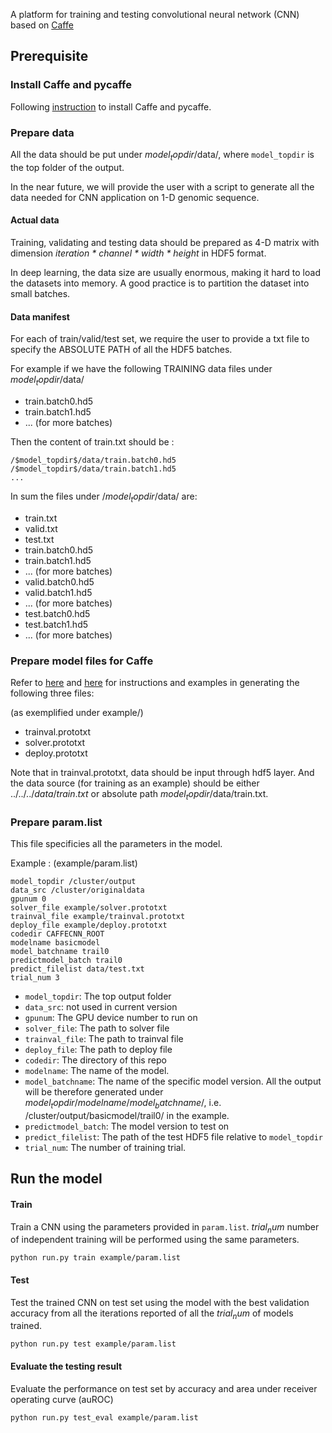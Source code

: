 A platform for training and testing convolutional neural network (CNN) based on [Caffe](http://caffe.berkeleyvision.org/)

## Prerequisite
### Install Caffe and pycaffe
Following [instruction](http://caffe.berkeleyvision.org/installation.html) to install Caffe and pycaffe.

### Prepare data
All the data should be put under $model_topdir$/data/, where `model_topdir` is the top folder of the output. 

In the near future, we will provide the user with a script to generate all the data needed for CNN application on 1-D genomic sequence.

#### Actual data
Training, validating and testing data should be prepared as 4-D matrix with dimension _iteration * channel * width * height_ in HDF5 format.

In deep learning, the data size are usually enormous, making it hard to load the datasets into memory. A good practice is to partition the dataset into small batches. 

#### Data manifest
For each of train/valid/test set, we require the user to provide a txt file  to specify the ABSOLUTE PATH of all the HDF5 batches.


For example if we have the following TRAINING data files under $model_topdir$/data/

+ train.batch0.hd5
+ train.batch1.hd5
+ ... (for more batches)

Then the content of train.txt should be :

```
/$model_topdir$/data/train.batch0.hd5
/$model_topdir$/data/train.batch1.hd5
...
```

In sum the files under /$model_topdir$/data/ are:

+ train.txt
+ valid.txt
+ test.txt
+ train.batch0.hd5
+ train.batch1.hd5
+ ... (for more batches)
+ valid.batch0.hd5
+ valid.batch1.hd5
+ ... (for more batches)
+ test.batch0.hd5
+ test.batch1.hd5
+ ... (for more batches)


### Prepare model files for Caffe
Refer to [here](http://caffe.berkeleyvision.org/) and [here](https://github.com/BVLC/caffe/tree/master/models) for instructions and examples in generating the following three files: 

(as exemplified under example/)

+ trainval.prototxt
+ solver.prototxt
+ deploy.prototxt

Note that in trainval.prototxt, data should be input through hdf5 layer. And the data source (for training as an example) should be either $../../../data/train.txt$ or absolute path $model_topdir$/data/train.txt.

### Prepare param.list
This file specificies all the parameters in the model. 

Example : (example/param.list)

```
model_topdir /cluster/output 
data_src /cluster/originaldata
gpunum 0
solver_file example/solver.prototxt
trainval_file example/trainval.prototxt
deploy_file example/deploy.prototxt
codedir CAFFECNN_ROOT
modelname basicmodel
model_batchname trail0
predictmodel_batch trail0
predict_filelist data/test.txt
trial_num 3
```

+ `model_topdir`: The top output folder
+ `data_src`: not used in current version
+ `gpunum`: The GPU device number to run on
+ `solver_file`: The path to solver file
+ `trainval_file`: The path to trainval file
+ `deploy_file`: The path to deploy file
+ `codedir`: The directory of this repo
+ `modelname`: The name of the model. 
+ `model_batchname`: The name of the specific model version. All the output will be therefore generated under $model_topdir$/$modelname$/$model_batchname$/, i.e. /cluster/output/basicmodel/trail0/ in the example.
+ `predictmodel_batch`: The model version to test on
+ `predict_filelist`: The path of the test HDF5 file relative to `model_topdir` 
+ `trial_num`: The number of training trial.


## Run the model


#### Train
Train a CNN using the parameters provided in `param.list`. $trial_num$ number of independent training will be performed using the same parameters.


```
python run.py train example/param.list
```

#### Test
Test the trained CNN on test set using the model with the best validation accuracy from all the iterations reported of all the $trial_num$ of models trained.


```
python run.py test example/param.list
```

#### Evaluate the testing result
Evaluate the performance on test set by accuracy and area under receiver operating curve (auROC)


```
python run.py test_eval example/param.list
```
